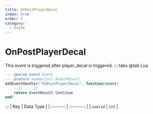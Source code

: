 ```yaml
---
title: OnPostPlayerDecal
index: true
order: 2
category:
  - Guide
---
```


# OnPostPlayerDecal
This event is triggered after player_decal is triggered.
::: tabs
@tab Lua
```lua
--- @param event Event
--- @return number|nil EventResult
AddEventHandler("OnPostPlayerDecal", function(event)
    --[[ ... ]]
    return EventResult.Continue
end)
```

:::
|    Key   | Data Type |
| :------: | :-------: |
| `userid` |   `int`   |